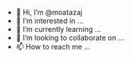 - 👋 Hi, I’m @moatazaj
- 👀 I’m interested in ...
- 🌱 I’m currently learning ...
- 💞️ I’m looking to collaborate on ...
- 📫 How to reach me ...

<!---
moatazaj/moatazaj is a ✨ special ✨ repository because its `README.md` (this file) appears on your GitHub profile.
You can click the Preview link to take a look at your changes.
--->
